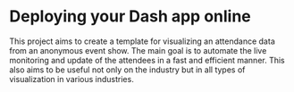# Deploying your Dash app online

This project aims to create a template for visualizing an attendance data from an anonymous event show.
The main goal is to automate the live monitoring and update of the attendees in a fast and efficient manner.
This also aims to be useful not only on the industry but in all types of visualization in various industries.
